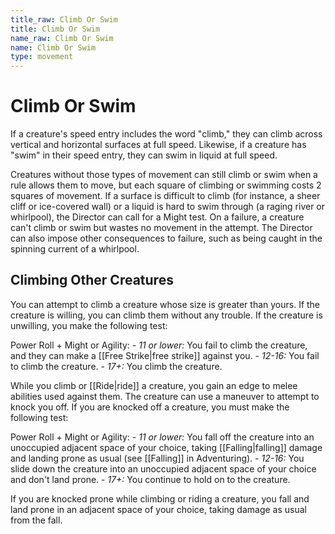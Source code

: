 ```yaml
---
title_raw: Climb Or Swim
title: Climb Or Swim
name_raw: Climb Or Swim
name: Climb Or Swim
type: movement
---
```


# Climb Or Swim

If a creature's speed entry includes the word "climb," they can climb across vertical and horizontal surfaces at full speed. Likewise, if a creature has "swim" in their speed entry, they can swim in liquid at full speed.

Creatures without those types of movement can still climb or swim when a rule allows them to move, but each square of climbing or swimming costs 2 squares of movement. If a surface is difficult to climb (for instance, a sheer cliff or ice-covered wall) or a liquid is hard to swim through (a raging river or whirlpool), the Director can call for a Might test. On a failure, a creature can't climb or swim but wastes no movement in the attempt. The Director can also impose other consequences to failure, such as being caught in the spinning current of a whirlpool.

## Climbing Other Creatures

You can attempt to climb a creature whose size is greater than yours. If the creature is willing, you can climb them without any trouble. If the creature is unwilling, you make the following test:

Power Roll + Might or Agility: - *11 or lower:* You fail to climb the creature, and they can make a [[Free Strike|free strike]] against you. - *12-16:* You fail to climb the creature. - *17+:* You climb the creature.

While you climb or [[Ride|ride]] a creature, you gain an edge to melee abilities used against them. The creature can use a maneuver to attempt to knock you off. If you are knocked off a creature, you must make the following test:

Power Roll + Might or Agility: - *11 or lower:* You fall off the creature into an unoccupied adjacent space of your choice, taking [[Falling|falling]] damage and landing prone as usual (see [[Falling]] in Adventuring). - *12-16:* You slide down the creature into an unoccupied adjacent space of your choice and don't land prone. - *17+:* You continue to hold on to the creature.

If you are knocked prone while climbing or riding a creature, you fall and land prone in an adjacent space of your choice, taking damage as usual from the fall.
